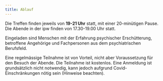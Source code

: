 ```yaml
---
title: Ablauf
---
```

Die Treffen finden jeweils von **<time>19-21 Uhr</time>** statt, mit einer 20-minütigen Pause. Die Abende in der ipw finden von 17.30-19.00 Uhr statt.

Eingeladen sind Menschen mit der Erfahrung psychischer Erschütterung, 
betroffene Angehörige und Fachpersonen aus dem psychiatrischen Berufsfeld.

Eine regelmässige Teilnahme ist von Vorteil, nicht aber Voraussetzung 
für den Besuch der Abende. Die Teilnahme ist kostenlos. Eine Anmeldung ist grundsätzlich nicht notwendig, kann jedoch aufgrund Covid-Einschränkungen nötig sein (Hinweise beachten).